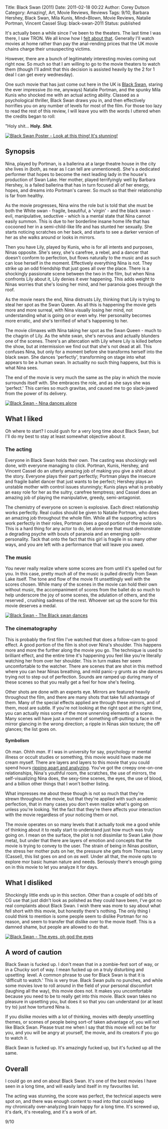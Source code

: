 Title: Black Swan (2011)
Date: 2011-02-18 00:22
Author: Corey Dutson
Category: Amazing!, Art, Movie Reviews, Reviews
Tags: 9/10, Barbara Hershey, Black Swan, Mila Kunis, Mind=Blown, Movie Reviews, Natalie Portman, Vincent Cassel
Slug: black-swan-2011
Status: published

It's actually been a while since I've been to the theaters. The last
time I was there, I saw TRON. We all know how I [felt about
that](/2010/tron-legacy-it-made-me-has-a-sad "Wallofscribbles.com - TRON Legacy. It made me has a sad").
Generally I'll watch movies at home rather than pay the anal-rending
prices that the UK movie chains charge their unsuspecting victims.

However, there are a bunch of legitimately interesting movies coming out
right now. So much so that I am willing to go to the movie theaters to
watch them (though I'll admit that this decision is assisted heavily by
the 2 for 1 deal I can get every wednesday).

One such movie that has just come out here in the UK is [Black
Swan](http://en.wikipedia.org/wiki/Black_Swan_(film) "Wikipedia - Black Swan (film)"),
staring the ever impressive (to me, anyways) Natalie Portman, and the
spunky Mila Kunis who shocked me with an actual acting ability. Classed
as a psychological thriller, Black Swan draws you in, and then
effectively horrifies you on any number of levels for most of the film.
For those too lazy to read the rest of this review, I will leave you
with the words I uttered when the credits began to roll:

"Holy shit… **Holy.** ***Shit.***

<!--more-->

[![Black Swan Poster - Look at this thing! It's
stunning!](http://wallofscribbles.com/wp-content/uploads/2011/02/Black-Swan-Poster-410x601.jpg "Black Swan Poster - Look at this thing! It's stunning!")](http://wallofscribbles.com/wp-content/uploads/2011/02/Black-Swan-Poster.jpg)

Synopsis
--------

Nina, played by Portman, is a ballerina at a large theatre house in the
city she lives in (both, as near as I can tell are unmentioned). She's a
dedicated performer that hopes to become the next leading lady in the
house's production of Swan Lake. Her mother, played terrifyingly well by
Barbara Hershey, is a failed ballerina that has in turn focused all of
her energy, hopes, and dreams into Portman's career. So much so that
their relationship is far from healthy.

As the movie progresses, Nina wins the role but is told that she must be
both the White swan - fragile, beautiful, a 'virgin' - and the black
swan - evil, manipulative, seductive - which is a mental state that Nina
cannot easily summon. This is due to her borderline insane home life
that has cocooned her in a semi-child-like life and has stunted her
sexually. She starts noticing scratches on her back, and starts to see a
darker version of her as she walks around or looks in mirrors.

Then you have Lily, played by Kunis, who is for all intents and
purposes, Ninas opposite. She's sexy, she's carefree, a rebel, and a
dancer that doesn't conform to perfection, but flows naturally to the
music and as such can lose herself in the moment. Effectively everything
Nina is not. They strike up an odd friendship that just goes all over
the place. There is a shockingly passionate scene between the two in the
film, but when Nina confronts Lily about it, Lily denies it ever
happening. This adds weight to Ninas worries that she's losing her mind,
and her paranoia goes through the roof.

As the movie nears the end, Nina distrusts Lily, thinking that Lily is
trying to steal her spot as the Swan Queen. As all this is happening the
movie gets more and more surreal, with Nina visually losing her mind,
not understanding what is going on or even why. Her personality becomes
more erratic, and she's terrified of what's happening to her.

The movie climaxes with Nina taking her spot as the Swan Queen - much to
the chagrin of Lily. As the white swan, she's nervous and actually
blunders one of the scenes. There's an altercation with Lily where Lily
is killed before the show, but at intermission we find out that she's
not dead at all. This confuses Nina, but only for a moment before she
transforms herself into the black swan. She dances 'perfectly',
transforming on stage into what appears to be a human swan. In actuality
no such thing happens, but this is what Nina sees.

The end of the movie is very much the same as the play in which the
movie surrounds itself with. She embraces the role, and as she says she
was 'perfect.' This carries so much gravitas, and caused me to go
slack-jawed from the power of its delivery.

[![Black Swan - Nina dances
alone](http://wallofscribbles.com/wp-content/uploads/2011/02/Black-Swan-spotlight-410x176.jpg "Black Swan - Nina dances alone")](http://wallofscribbles.com/wp-content/uploads/2011/02/Black-Swan-spotlight.jpg)

What I liked
------------

Oh where to start? I could gush for a very long time about Black Swan,
but I'll do my best to stay at least somewhat objective about it.

### The acting

Everyone in Black Swan holds their own. The casting was shockingly well
done, with everyone managing to click. Portman, Kunis, Hershey, and
Vincent Cassel do an utterly amazing job of making you give a shit about
the story. Everyone plays their part perfectly; Portman plays the
insecure and fragile ballet dancer that just wants to be perfect;
Hershey plays an unstable mother with control issues stunningly; Kunis
plays what is probably an easy role for her as the sultry, carefree
temptress; and Cassel does an amazing job of playing the manipulative,
greedy, semi-antagonist.

The chemistry of everyone on screen is explosive. Each direct
relationship works perfectly. Real cudos should be given to Natalie
Portman, who does an amazing job throughout the whole film. While all
the supporting actors work perfectly in their roles, Portman does a good
portion of the movie solo. This is a hard thing for any actor to do, let
alone one that must demonstrate a degrading psyche with bouts of
paranoia and an emerging split-personality. Tack that onto the fact that
this girl is fragile in so many other ways, and you are left with a
performance that will leave you awed.

### The music

You never really realize where some scores are from until it's spelled
out for you. In this case, pretty much all of the music is pulled
directly from Swan Lake itself. The tone and flow of the movie fit
unsettlingly well with the scores chosen. While many of the scenes in
the movie can hold their own without music, the accompaniment of scores
from the ballet do so much to help underscore the joy of some scenes,
the adulation of others, and the reserved , crushing sadness of the
rest. Whoever set up the score for this movie deserves a medal.

[![Black Swan - The Black swan
dances](http://wallofscribbles.com/wp-content/uploads/2011/02/black-swan-stage-410x221.jpg "Black Swan - The Black swan dances")](http://wallofscribbles.com/wp-content/uploads/2011/02/black-swan-stage.jpg)

### The cinematography

This is probably the first film I've watched that does a follow-cam to
good effect. A good portion of the film is shot over Nina's shoulder.
This happens more and more the further along the movie you go. The
technique is used to brilliant effect, and the entire time it's
happening you feel like you're literally watching her from over her
shoulder. This in turn makes her seem uncomfortable to the watcher.
There are scenes that are shot in this method where you can hear Ninas
breathing, and mild panic-y grunts as she dances trying not to step out
of perfection. Sounds are ramped up during many of these scenes so that
you really get a feel for how she's feeling.

Other shots are done with an experts eye. Mirrors are featured heavily
throughout the film, and there are many shots that take full advantage
of them. Many of the special effects applied are through these mirrors,
and of them, most are subtle. If you're not looking at the right spot at
the right time, you can actually miss some of the more unnerving
elements of a scene. Many scenes will have just a moment of something
off-putting: a face in the mirror glancing in the wrong direction; a
ripple in Ninas skin texture; the off glances; the list goes on.

#### Symbolism

Oh man. Ohhh *man*. If I was in university for say, psychology or mental
illness or occult studies or something, this movie would have made me
cream myself. There are layers and layers to this movie that you could
spend hours [ripping apart and
analyzing](http://vigilantcitizen.com/?p=6223 "The Occult Interpretation of the Movie “Black Swan” ").
You've got the creepy one-on-one relationships, Nina's youthful room,
the scratches, the use of mirrors, the self-visualizing Nina does, the
sexy-time scenes, the eyes, the use of blood, and a billion other things
that I won't bother listing.

What impresses me about these though is not so much that they're
strewn throughout the movie, but that they're applied with such academic
perfection, that in many cases you don't even realize what's going on
unless you're looking. Yet the fact that they're there affects your
interaction with the movie regardless of your noticing them or not.

The movie operates on so many levels that it actually took me a good
while of thinking about it to really start to understand just how much
was truly going on. I mean on the surface, the plot is not dissimilar to
Swan Lake (how meta), but under that there are layers of emotion and
concepts that the movie is trying to convey to the user. The strain of
being in Ninas position, the stress her mother puts on her, the pressure
she gets from Thomas Leroy (Cassel), this list goes on and on *as well*.
Under all that, the movie opts to explore mor basic human nature and
needs. Seriously there's enough going on in this movie to let you
analyze it for days.

What I disliked
---------------

Shockingly little ends up in this section. Other than a couple of odd
bits of CG use that just didn't look as polished as they could have
been, I've got no real complaints about Black Swan. I wish there was
more to say about what fell short with this movie, but honestly there's
nothing. The only thing I could think to mention is some people seem to
dislike Portman for no reason, and seem to transfer that dislike over to
the movie itself. This is a damned shame, but people are allowed to do
that.

[![Black Swan - The eyes, oh god the
eyes](http://wallofscribbles.com/wp-content/uploads/2011/02/black-swan-eyes-410x223.jpg "Black Swan - The eyes, oh god the eyes")](http://wallofscribbles.com/wp-content/uploads/2011/02/black-swan-eyes.jpg)

A word of caution
-----------------

Black Swan is fucked up. I don't mean that in a zombie-fest sort of way,
or in a Chucky sort of way. I mean fucked up on a truly disturbing and
upsetting  level. A common phrase to use for Black Swan is that it is
'difficult to watch.' This is very true. Black Swan pulls no punches,
and while some movies love to roll around in the field of your personal
discomfort (laughing all the way), this movie does not. It makes you
uncomfortable because you need to be to really get into this movie.
Black swan takes no pleasure in upsetting you, but does it so that you
can understand (or at least try to) just how tortured Nina is.

If you dislike movies with a lot of thinking, movies with deeply
unsettling themes, or scenes of people being sort-of taken advantage of,
you will not like Black Swan. Please trust me when I say that this movie
will not be for you, and you will be angry at yourself, the movie, and
its creators if you go to watch it.

Black Swan is fucked up. It's amazingly fucked up, but it's fucked up
all the same.

Overall
-------

I could go on and on about Black Swan. It's one of the best movies I
have seen in a long time, and will easily land itself in my favourites
list.

The acting was stunning, the score was perfect, the technical aspects
were spot on, and there was enough content to read into that could keep
my chronically over-analyzing brain happy for a long time. It's screwed
up, it's dark, it's revealing, and it's a work of art.

9/10
